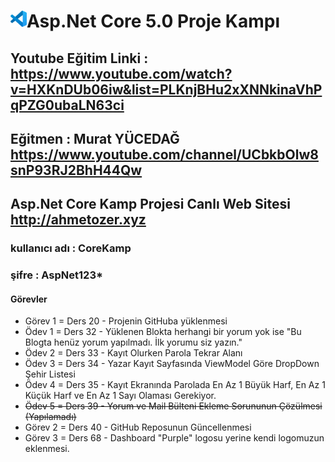 # Asp.Net Core 5.0 Proje Kampı <img align="left" alt="Visual Studio Code" width="26px" src="https://raw.githubusercontent.com/github/explore/80688e429a7d4ef2fca1e82350fe8e3517d3494d/topics/visual-studio-code/visual-studio-code.png" />
## Youtube Eğitim Linki : https://www.youtube.com/watch?v=HXKnDUb06iw&list=PLKnjBHu2xXNNkinaVhPqPZG0ubaLN63ci
## Eğitmen : Murat YÜCEDAĞ https://www.youtube.com/channel/UCbkbOlw8snP93RJ2BhH44Qw

## Asp.Net Core Kamp Projesi Canlı Web Sitesi http://ahmetozer.xyz
### kullanıcı adı : CoreKamp
### şifre : AspNet123*

#### Görevler
- Görev 1 = Ders 20 - Projenin GitHuba yüklenmesi
- Ödev 1 = Ders 32 - Yüklenen Blokta herhangi bir yorum yok ise "Bu Blogta henüz yorum yapılmadı. İlk yorumu siz yazın."
- Ödev 2 = Ders 33 - Kayıt Olurken Parola Tekrar Alanı
- Ödev 3 = Ders 34 - Yazar Kayıt Sayfasında ViewModel Göre DropDown Şehir Listesi
- Ödev 4 = Ders 35 - Kayıt Ekranında Parolada En Az 1 Büyük Harf, En Az 1 Küçük Harf ve En Az 1 Sayı Olaması Gerekiyor.
- ~~Ödev 5 = Ders 39 - Yorum ve Mail Bülteni Ekleme Sorununun Çözülmesi (Yapılamadı)~~
- Görev 2 = Ders 40 - GitHub Reposunun Güncellenmesi
- Görev 3 = Ders 68 - Dashboard "Purple" logosu yerine kendi logomuzun eklenmesi.
